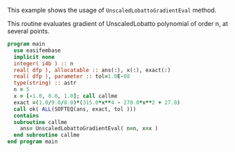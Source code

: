 This example shows the usage of `UnscaledLobattoGradientEval` method.

This routine evaluates gradient of UnscaledLobatto polynomial of order n, at several points.

```fortran
program main
  use easifembase
  implicit none
  integer( i4b ) :: n
  real( dfp ), allocatable :: ans(:), x(:), exact(:)
  real( dfp ), parameter :: tol=1.0E-08
  type(string) :: astr
  n = 5
  x = [-1.0, 0.0, 1.0]; call callme
  exact =(1.0/9.0/8.0)*(315.0*x**4 - 270.0*x**2 + 27.0)
  call ok( ALL(SOFTEQ(ans, exact, tol )))
  contains
  subroutine callme
    ans= UnscaledLobattoGradientEval( n=n, x=x )
  end subroutine callme
end program main
```
